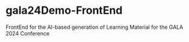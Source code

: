 # gala24Demo-FrontEnd
FrontEnd for the AI-based generation of Learning Material for the GALA 2024 Conference
